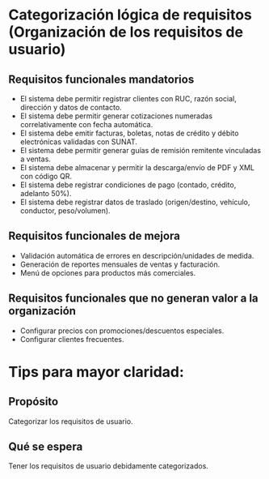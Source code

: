 # Categorización lógica de requisitos (Organización de los requisitos de usuario)

## Requisitos funcionales mandatorios
- El sistema debe permitir registrar clientes con RUC, razón social, dirección y datos de contacto.
- El sistema debe permitir generar cotizaciones numeradas correlativamente con fecha automática.
- El sistema debe emitir facturas, boletas, notas de crédito y débito electrónicas validadas con SUNAT.
- El sistema debe permitir generar guías de remisión remitente vinculadas a ventas.
- El sistema debe almacenar y permitir la descarga/envío de PDF y XML con código QR.
- El sistema debe registrar condiciones de pago (contado, crédito, adelanto 50%).
- El sistema debe registrar datos de traslado (origen/destino, vehículo, conductor, peso/volumen).

## Requisitos funcionales de mejora
- Validación automática de errores en descripción/unidades de medida.
- Generación de reportes mensuales de ventas y facturación.
- Menú de opciones para productos más comerciales.

## Requisitos funcionales que no generan valor a la organización
- Configurar precios con promociones/descuentos especiales.
- Configurar clientes frecuentes.

# Tips para mayor claridad:
## Propósito
Categorizar los requisitos de usuario.

## Qué se espera
Tener los requisitos de usuario debidamente categorizados.

